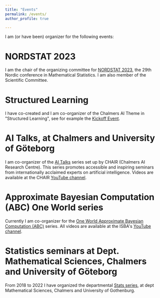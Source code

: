 ```yaml
---
title: "Events"
permalink: /events/
author_profile: true

---
```


I am (or have been) organizer for the following events:

NORDSTAT 2023
======

I am the chair of the organizing committee for [NORDSTAT 2023](https://nordstat2023.org/), the 29th Nordic conference in Mathematical Statistics. I am also member of the Scientific Committee.

Structured Learning
======

I have co-created and I am co-organizer of the Chalmers AI Theme in "Structured Learning", see for example the [Kickoff Event](https://ui.ungpd.com/Events/d8108175-3b39-4e00-ad7d-b360e67dbe4c).

AI Talks, at Chalmers and University of Göteborg
======

I am co-organizer of the [AI Talks](https://www.aitalks.se/) series set up by CHAIR (Chalmers AI Research Centre). This series promotes accessible and inspiring seminars from internationally acclaimed experts on artificial intelligence. Videos are available at the CHAIR [YouTube channel](https://www.youtube.com/channel/UC_4mfkM2YV94f-P4n81l-Bg/videos).

Approximate Bayesian Computation (ABC) One World series
======

Currently I am co-organizer for the [One World Approximate Bayesian Computation (ABC)](https://warwick.ac.uk/fac/sci/statistics/news/upcoming-seminars/abcworldseminar) series. All videos are available at the ISBA's [YouTube channel](https://www.youtube.com/channel/UCcUPLIjKrJC_qwqWhDamlIw).

Statistics seminars at Dept. Mathematical Sciences, Chalmers and University of Göteborg
======

From 2018 to 2022 I have organized the departmental [Stats series](https://www.chalmers.se/en/departments/math/calendar/Pages/default.aspx?fromDate=From%20date&toDate=To%20date&categories=Seminar), at dept Mathematical Sciences, Chalmers and University of Gothenburg.
